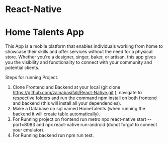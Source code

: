 # React-Native
# Home Talents App
This App is a mobile platform that enables individuals working from home to showcase their skills and offer services without the need for a physical store. Whether you're a designer, singer, baker, or artisan, this app gives you the visibility and functionality to connect with your community and potential clients.

Steps for running Project.
1. Clone Frontend and Backend at your local (git clone https://github.com/zainabasifali/React-Native.git ), navigate to respective folders and run the command npm install on both frontend and backend (this will install all your dependencies).
2. Make a Database on sql named HomeTalents (when running the backend it will create table automatically). 
4. For Running project on frontend run metro npx react-native start --port=8083 and npx react-native run-android (donot forgot to connect your emulator).
5. For Running backend run npm run test.
